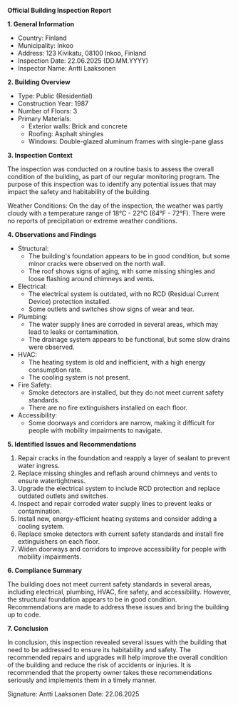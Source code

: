 **Official Building Inspection Report**

**1. General Information**

* Country: Finland
* Municipality: Inkoo
* Address: 123 Kivikatu, 08100 Inkoo, Finland
* Inspection Date: 22.06.2025 (DD.MM.YYYY)
* Inspector Name: Antti Laaksonen

**2. Building Overview**

* Type: Public (Residential)
* Construction Year: 1987
* Number of Floors: 3
* Primary Materials:
	+ Exterior walls: Brick and concrete
	+ Roofing: Asphalt shingles
	+ Windows: Double-glazed aluminum frames with single-pane glass

**3. Inspection Context**

The inspection was conducted on a routine basis to assess the overall condition of the building, as part of our regular monitoring program. The purpose of this inspection was to identify any potential issues that may impact the safety and habitability of the building.

Weather Conditions: On the day of the inspection, the weather was partly cloudy with a temperature range of 18°C - 22°C (64°F - 72°F). There were no reports of precipitation or extreme weather conditions.

**4. Observations and Findings**

* Structural:
	+ The building's foundation appears to be in good condition, but some minor cracks were observed on the north wall.
	+ The roof shows signs of aging, with some missing shingles and loose flashing around chimneys and vents.
* Electrical:
	+ The electrical system is outdated, with no RCD (Residual Current Device) protection installed.
	+ Some outlets and switches show signs of wear and tear.
* Plumbing:
	+ The water supply lines are corroded in several areas, which may lead to leaks or contamination.
	+ The drainage system appears to be functional, but some slow drains were observed.
* HVAC:
	+ The heating system is old and inefficient, with a high energy consumption rate.
	+ The cooling system is not present.
* Fire Safety:
	+ Smoke detectors are installed, but they do not meet current safety standards.
	+ There are no fire extinguishers installed on each floor.
* Accessibility:
	+ Some doorways and corridors are narrow, making it difficult for people with mobility impairments to navigate.

**5. Identified Issues and Recommendations**

1. Repair cracks in the foundation and reapply a layer of sealant to prevent water ingress.
2. Replace missing shingles and reflash around chimneys and vents to ensure watertightness.
3. Upgrade the electrical system to include RCD protection and replace outdated outlets and switches.
4. Inspect and repair corroded water supply lines to prevent leaks or contamination.
5. Install new, energy-efficient heating systems and consider adding a cooling system.
6. Replace smoke detectors with current safety standards and install fire extinguishers on each floor.
7. Widen doorways and corridors to improve accessibility for people with mobility impairments.

**6. Compliance Summary**

The building does not meet current safety standards in several areas, including electrical, plumbing, HVAC, fire safety, and accessibility. However, the structural foundation appears to be in good condition. Recommendations are made to address these issues and bring the building up to code.

**7. Conclusion**

In conclusion, this inspection revealed several issues with the building that need to be addressed to ensure its habitability and safety. The recommended repairs and upgrades will help improve the overall condition of the building and reduce the risk of accidents or injuries. It is recommended that the property owner takes these recommendations seriously and implements them in a timely manner.

Signature: Antti Laaksonen
Date: 22.06.2025